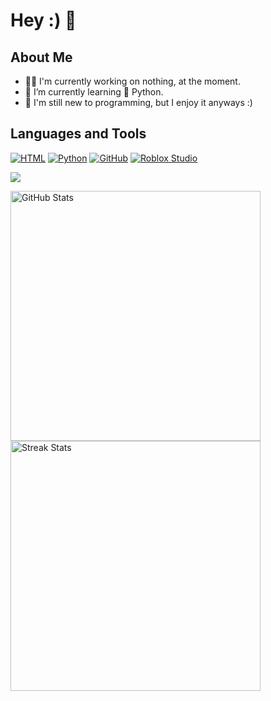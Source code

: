 # Hey :) 👋

## About Me
- 👩‍💻 I'm currently working on nothing, at the moment.
- 🧠 I’m currently learning 🐍 Python.
- 🙂 I'm still new to programming, but I enjoy it anyways :)

## Languages and Tools
[![HTML](https://img.shields.io/badge/-HTML-E34F26?logo=html5&style=flat&logoColor=white)](https://www.w3.org/html/)
[![Python](https://img.shields.io/badge/-Python-3776AB?logo=python&style=flat&logoColor=white)](https://www.python.org/)
[![GitHub](https://img.shields.io/badge/-GitHub-181717?logo=github&style=flat)](https://github.com/)
[![Roblox Studio](https://img.shields.io/badge/-Roblox%20Studio-CA2B25?logo=roblox&style=flat)](https://www.roblox.com/create)

![](https://komarev.com/ghpvc/?username=CrisMcCool)

<p float="left">
  <img src="https://github-readme-stats.vercel.app/api?username=CrisMcCool&hide_title=false&hide_rank=false&show_icons=true&include_all_commits=false&count_private=true&disable_animations=false&theme=github_dark&locale=en&hide_border=true&custom_title=My%20Stats" alt="GitHub Stats" width="400" />
  <img src="https://streak-stats.demolab.com?user=CrisMcCool&locale=en&mode=daily&theme=github_dark&hide_border=true&border_radius=5&date_format=j%20M%5B%20Y%5D" alt="Streak Stats" width="400" /> 
</p>
